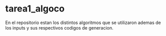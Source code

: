 # tarea1_algoco
En el repositorio estan los distintos algoritmos que se utilizaron ademas de los inputs y sus respectivos codigos de generacion.
